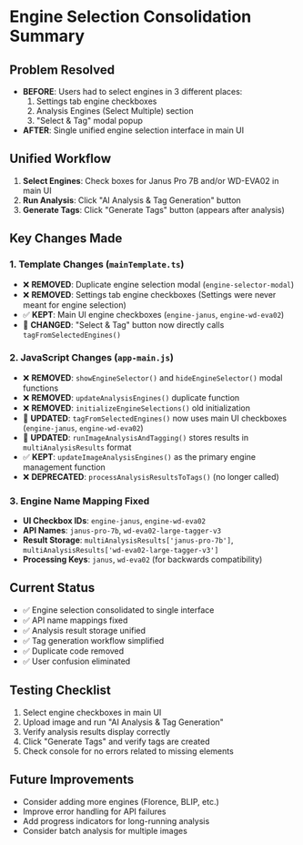 # Engine Selection Consolidation Summary

## Problem Resolved
- **BEFORE**: Users had to select engines in 3 different places:
  1. Settings tab engine checkboxes 
  2. Analysis Engines (Select Multiple) section
  3. "Select & Tag" modal popup
- **AFTER**: Single unified engine selection interface in main UI

## Unified Workflow
1. **Select Engines**: Check boxes for Janus Pro 7B and/or WD-EVA02 in main UI
2. **Run Analysis**: Click "AI Analysis & Tag Generation" button
3. **Generate Tags**: Click "Generate Tags" button (appears after analysis)

## Key Changes Made

### 1. Template Changes (`mainTemplate.ts`)
- ❌ **REMOVED**: Duplicate engine selection modal (`engine-selector-modal`)
- ❌ **REMOVED**: Settings tab engine checkboxes (Settings were never meant for engine selection)
- ✅ **KEPT**: Main UI engine checkboxes (`engine-janus`, `engine-wd-eva02`)
- 🔄 **CHANGED**: "Select & Tag" button now directly calls `tagFromSelectedEngines()`

### 2. JavaScript Changes (`app-main.js`)
- ❌ **REMOVED**: `showEngineSelector()` and `hideEngineSelector()` modal functions
- ❌ **REMOVED**: `updateAnalysisEngines()` duplicate function
- ❌ **REMOVED**: `initializeEngineSelections()` old initialization
- 🔄 **UPDATED**: `tagFromSelectedEngines()` now uses main UI checkboxes (`engine-janus`, `engine-wd-eva02`)
- 🔄 **UPDATED**: `runImageAnalysisAndTagging()` stores results in `multiAnalysisResults` format
- ✅ **KEPT**: `updateImageAnalysisEngines()` as the primary engine management function
- ❌ **DEPRECATED**: `processAnalysisResultsToTags()` (no longer called)

### 3. Engine Name Mapping Fixed
- **UI Checkbox IDs**: `engine-janus`, `engine-wd-eva02`
- **API Names**: `janus-pro-7b`, `wd-eva02-large-tagger-v3`
- **Result Storage**: `multiAnalysisResults['janus-pro-7b']`, `multiAnalysisResults['wd-eva02-large-tagger-v3']`
- **Processing Keys**: `janus`, `wd-eva02` (for backwards compatibility)

## Current Status
- ✅ Engine selection consolidated to single interface
- ✅ API name mappings fixed
- ✅ Analysis result storage unified
- ✅ Tag generation workflow simplified
- ✅ Duplicate code removed
- ✅ User confusion eliminated

## Testing Checklist
1. Select engine checkboxes in main UI
2. Upload image and run "AI Analysis & Tag Generation"
3. Verify analysis results display correctly
4. Click "Generate Tags" and verify tags are created
5. Check console for no errors related to missing elements

## Future Improvements
- Consider adding more engines (Florence, BLIP, etc.)
- Improve error handling for API failures
- Add progress indicators for long-running analysis
- Consider batch analysis for multiple images